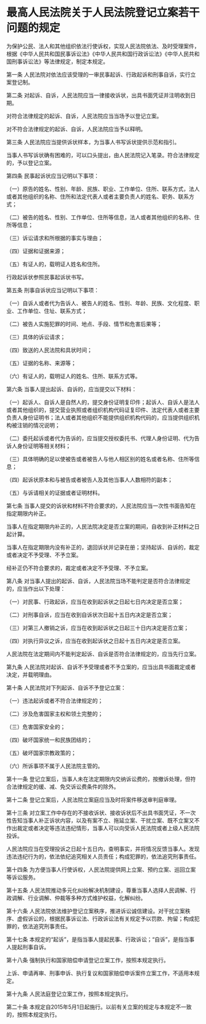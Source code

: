 # 最高人民法院关于人民法院登记立案若干问题的规定



为保护公民、法人和其他组织依法行使诉权，实现人民法院依法、及时受理案件，根据《中华人民共和国民事诉讼法》《中华人民共和国行政诉讼法》《中华人民共和国刑事诉讼法》等法律规定，制定本规定。

第一条 人民法院对依法应该受理的一审民事起诉、行政起诉和刑事自诉，实行立案登记制。

第二条 对起诉、自诉，人民法院应当一律接收诉状，出具书面凭证并注明收到日期。

对符合法律规定的起诉、自诉，人民法院应当当场予以登记立案。

对不符合法律规定的起诉、自诉，人民法院应当予以释明。

第三条 人民法院应当提供诉状样本，为当事人书写诉状提供示范和指引。

当事人书写诉状确有困难的，可以口头提出，由人民法院记入笔录。符合法律规定的，予以登记立案。

第四条 民事起诉状应当记明以下事项：

（一）原告的姓名、性别、年龄、民族、职业、工作单位、住所、联系方式，法人或者其他组织的名称、住所和法定代表人或者主要负责人的姓名、职务、联系方式；

（二）被告的姓名、性别、工作单位、住所等信息，法人或者其他组织的名称、住所等信息；

（三）诉讼请求和所根据的事实与理由；

（四）证据和证据来源；

（五）有证人的，载明证人姓名和住所。

行政起诉状参照民事起诉状书写。

第五条 刑事自诉状应当记明以下事项：

（一）自诉人或者代为告诉人、被告人的姓名、性别、年龄、民族、文化程度、职业、工作单位、住址、联系方式；

（二）被告人实施犯罪的时间、地点、手段、情节和危害后果等；

（三）具体的诉讼请求；

（四）致送的人民法院和具状时间；

（五）证据的名称、来源等；

（六）有证人的，载明证人的姓名、住所、联系方式等。

第六条 当事人提出起诉、自诉的，应当提交以下材料：

（一）起诉人、自诉人是自然人的，提交身份证明复印件；起诉人、自诉人是法人或者其他组织的，提交营业执照或者组织机构代码证复印件、法定代表人或者主要负责人身份证明书；法人或者其他组织不能提供组织机构代码的，应当提供组织机构被注销的情况说明；

（二）委托起诉或者代为告诉的，应当提交授权委托书、代理人身份证明、代为告诉人身份证明等相关材料；

（三）具体明确的足以使被告或者被告人与他人相区别的姓名或者名称、住所等信息；

（四）起诉状原本和与被告或者被告人及其他当事人人数相符的副本；

（五）与诉请相关的证据或者证明材料。

第七条 当事人提交的诉状和材料不符合要求的，人民法院应当一次性书面告知在指定期限内补正。

当事人在指定期限内补正的，人民法院决定是否立案的期间，自收到补正材料之日起计算。

当事人在指定期限内没有补正的，退回诉状并记录在册；坚持起诉、自诉的，裁定或者决定不予受理、不予立案。

经补正仍不符合要求的，裁定或者决定不予受理、不予立案。

第八条 对当事人提出的起诉、自诉，人民法院当场不能判定是否符合法律规定的，应当作出以下处理：

（一）对民事、行政起诉，应当在收到起诉状之日起七日内决定是否立案；

（二）对刑事自诉，应当在收到自诉状次日起十五日内决定是否立案；

（三）对第三人撤销之诉，应当在收到起诉状之日起三十日内决定是否立案；

（四）对执行异议之诉，应当在收到起诉状之日起十五日内决定是否立案。

人民法院在法定期间内不能判定起诉、自诉是否符合法律规定的，应当先行立案。

第九条 人民法院对起诉、自诉不予受理或者不予立案的，应当出具书面裁定或者决定，并载明理由。

第十条 人民法院对下列起诉、自诉不予登记立案：

（一）违法起诉或者不符合法律规定的；

（二）涉及危害国家主权和领土完整的；

（三）危害国家安全的；

（四）破坏国家统一和民族团结的；

（五）破坏国家宗教政策的；

（六）所诉事项不属于人民法院主管的。

第十一条 登记立案后，当事人未在法定期限内交纳诉讼费的，按撤诉处理，但符合法律规定的缓、减、免交诉讼费条件的除外。

第十二条 登记立案后，人民法院立案庭应当及时将案件移送审判庭审理。

第十三条 对立案工作中存在的不接收诉状、接收诉状后不出具书面凭证，不一次性告知当事人补正诉状内容，以及有案不立、拖延立案、干扰立案、既不立案又不作出裁定或者决定等违法违纪情形，当事人可以向受诉人民法院或者上级人民法院投诉。

人民法院应当在受理投诉之日起十五日内，查明事实，并将情况反馈当事人。发现违法违纪行为的，依法依纪追究相关人员责任；构成犯罪的，依法追究刑事责任。

第十四条 为方便当事人行使诉权，人民法院提供网上立案、预约立案、巡回立案等诉讼服务。

第十五条 人民法院推动多元化纠纷解决机制建设，尊重当事人选择人民调解、行政调解、行业调解、仲裁等多种方式维护权益，化解纠纷。

第十六条 人民法院依法维护登记立案秩序，推进诉讼诚信建设。对干扰立案秩序、虚假诉讼的，根据民事诉讼法、行政诉讼法有关规定予以罚款、拘留；构成犯罪的，依法追究刑事责任。

第十七条 本规定的“起诉”，是指当事人提起民事、行政诉讼；“自诉”，是指当事人提起刑事自诉。

第十八条 强制执行和国家赔偿申请登记立案工作，按照本规定执行。

上诉、申请再审、刑事申诉、执行复议和国家赔偿申诉案件立案工作，不适用本规定。

第十九条 人民法庭登记立案工作，按照本规定执行。

第二十条 本规定自2015年5月1日起施行。以前有关立案的规定与本规定不一致的，按照本规定执行。